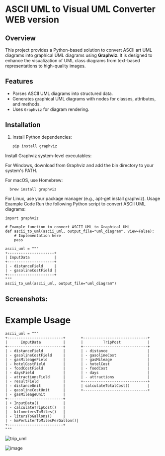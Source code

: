 # ASCII UML to Visual UML Converter WEB version

## Overview
This project provides a Python-based solution to convert ASCII art UML diagrams into graphical UML diagrams using **Graphviz**. It is designed to enhance the visualization of UML class diagrams from text-based representations to high-quality images.

## Features
- Parses ASCII UML diagrams into structured data.
- Generates graphical UML diagrams with nodes for classes, attributes, and methods.
- Uses `Graphviz` for diagram rendering.

## Installation
1. Install Python dependencies:
   ```bash
   pip install graphviz
Install Graphviz system-level executables:

For Windows, download from Graphviz and add the bin directory to your system's PATH.

For macOS, use Homebrew:
  ```bash
    brew install graphviz
```
For Linux, use your package manager (e.g., apt-get install graphviz).
Usage
Example Code
Run the following Python script to convert ASCII UML diagrams:
```
import graphviz

# Example function to convert ASCII UML to Graphical UML
def ascii_to_uml(ascii_uml, output_file="uml_diagram", view=False):
    # Implementation here
    pass

ascii_uml = """
+---------------------+
| InputData           |
+---------------------+
| - distanceField     |
| - gasolineCostField |
+---------------------+
"""
ascii_to_uml(ascii_uml, output_file="uml_diagram")
```

## Screenshots:

# Example Usage
```
ascii_uml = """
+-------------------------+       +-----------------------------+
|      InputData          |       |         TripPost            |
+-------------------------+       +-----------------------------+
| - distanceField         |       | - distance                  |
| - gasolineCostField     |       | - gasolineCost              |
| - gasMileageField       |       | - gasMileage                |
| - hotelCostField        |       | - hotelCost                 |
| - foodCostField         |       | - foodCost                  |
| - daysField             |       | - days                      |
| - attractionsField      |       | - attractions               |
| - resultField           |       +-----------------------------+
| - distanceUnit          |       | calculateTotalCost()        |
| - gasolineCostUnit      |       +-----------------------------+
| - gasMileageUnit        |
+-------------------------+
| + InputData()           |
| - calculateTripCost()   |
| - kilometersToMiles()   |
| - litersToGallons()     |
| - kmPerLiterToMilesPerGallon()|
+-------------------------+
"""
```

![trip_uml](https://github.com/user-attachments/assets/c095aaca-b28e-416f-b1e9-eecd666bacbc)

![image](https://github.com/user-attachments/assets/309e015d-9cca-465f-ae2d-6aa67329e2c2)




